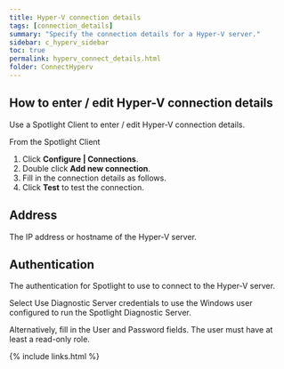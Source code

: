 ```yaml
---
title: Hyper-V connection details
tags: [connection_details]
summary: "Specify the connection details for a Hyper-V server."
sidebar: c_hyperv_sidebar
toc: true
permalink: hyperv_connect_details.html
folder: ConnectHyperv
---
```



## How to enter / edit Hyper-V connection details

Use a Spotlight Client to enter / edit Hyper-V connection details.

From the Spotlight Client

1.  Click **Configure \| Connections**.
2.  Double click **Add new connection**.
3.  Fill in the connection details as follows.
4.  Click **Test** to test the connection.


## Address

The IP address or hostname of the Hyper-V server.


## Authentication

The authentication for Spotlight to use to connect to the Hyper-V server.

Select Use Diagnostic Server credentials to use the Windows user configured to run the Spotlight Diagnostic Server.

Alternatively, fill in the User and Password fields. The user must have at least a read-only role.


{% include links.html %}
